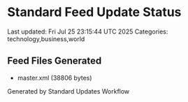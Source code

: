 # Standard Feed Update Status
Last updated: Fri Jul 25 23:15:44 UTC 2025
Categories: technology,business,world

## Feed Files Generated
- master.xml (38806 bytes)

Generated by Standard Updates Workflow
